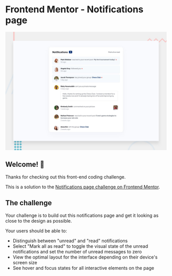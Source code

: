 # Frontend Mentor - Notifications page

![Design preview for the Notifications page coding challenge](./design/desktop-preview.jpg)

## Welcome! 👋

Thanks for checking out this front-end coding challenge.

This is a solution to the [Notifications page challenge on Frontend Mentor](https://www.frontendmentor.io/challenges/notifications-page-DqK5QAmKbC).

## The challenge

Your challenge is to build out this notifications page and get it looking as close to the design as possible.

Your users should be able to:

- Distinguish between "unread" and "read" notifications
- Select "Mark all as read" to toggle the visual state of the unread notifications and set the number of unread messages to zero
- View the optimal layout for the interface depending on their device's screen size
- See hover and focus states for all interactive elements on the page
